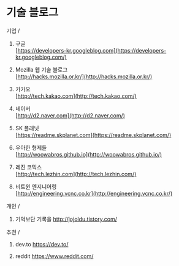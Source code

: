 # 기술 블로그

기업  /

1. 구글  
   [https://developers-kr.googleblog.com](https://developers-kr.googleblog.com/)

2. Mozilla 웹 기술 블로그  
   [http://hacks.mozilla.or.kr/](http://hacks.mozilla.or.kr/)

3. 카카오  
   [http://tech.kakao.com](http://tech.kakao.com/)

4. 네이버   
   [http://d2.naver.com](http://d2.naver.com/)

5. SK 플래닛   
   [https://readme.skplanet.com](https://readme.skplanet.com/)
   
6. 우아한 형제들  
   [http://woowabros.github.io](http://woowabros.github.io/)
   
7. 레진 코믹스  
   [http://tech.lezhin.com](http://tech.lezhin.com/)
   
8. 비트윈 엔지니어링  
   [http://engineering.vcnc.co.kr](http://engineering.vcnc.co.kr/)



개인 / 
1. 기억보단 기록을
http://jojoldu.tistory.com/


추천 /
1. dev.to
https://dev.to/

2.  reddit
https://www.reddit.com/
<!--stackedit_data:
eyJoaXN0b3J5IjpbNTk1NzAyNDgwLC03MTUzNjc0NjJdfQ==
-->